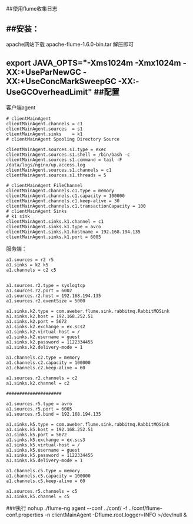 ##使用flume收集日志

##安装：
---
apache网站下载 
apache-flume-1.6.0-bin.tar 解压即可

export JAVA_OPTS="-Xms1024m -Xmx1024m -XX:+UseParNewGC -XX:+UseConcMarkSweepGC -XX:-UseGCOverheadLimit"
##配置
---
客户端agent

```
# clientMainAgent
clientMainAgent.channels = c1
clientMainAgent.sources  = s1
clientMainAgent.sinks    = k1
# clientMainAgent Spooling Directory Source

clientMainAgent.sources.s1.type = exec
clientMainAgent.sources.s1.shell = /bin/bash -c
clientMainAgent.sources.s1.command = tail -F /data/logs/nginx/up.access.log 
clientMainAgent.sources.s1.channels = c1
clientMainAgent.sources.s1.threads = 5

# clientMainAgent FileChannel
clientMainAgent.channels.c1.type = memory
clientMainAgent.channels.c1.capacity = 100000
clientMainAgent.channels.c1.keep-alive = 30
clientMainAgent.channels.c1.transactionCapacity = 100
# clientMainAgent Sinks
# k1 sink
clientMainAgent.sinks.k1.channel = c1
clientMainAgent.sinks.k1.type = avro
clientMainAgent.sinks.k1.hostname = 192.168.194.135
clientMainAgent.sinks.k1.port = 6005
```

服务端：

```
a1.sources = r2 r5 a1.sinks = k2 k5 a1.channels = c2 c5a1.sources.r2.type = syslogtcpa1.sources.r2.port = 6002a1.sources.r2.host = 192.168.194.135a1.sources.r2.eventSize = 5000a1.sinks.k2.type = com.aweber.flume.sink.rabbitmq.RabbitMQSinka1.sinks.k2.host = 192.168.252.51a1.sinks.k2.port = 5672a1.sinks.k2.exchange = ex.scs2a1.sinks.k2.virtual-host = /a1.sinks.k2.username = guesta1.sinks.k2.password = 1122334455a1.sinks.k2.delivery-mode = 1a1.channels.c2.type = memorya1.channels.c2.capacity = 100000a1.channels.c2.keep-alive = 60a1.sources.r2.channels = c2a1.sinks.k2.channel = c2#####################a1.sources.r5.type = avroa1.sources.r5.port = 6005a1.sources.r5.bind = 192.168.194.135a1.sinks.k5.type = com.aweber.flume.sink.rabbitmq.RabbitMQSinka1.sinks.k5.host = 192.168.252.51a1.sinks.k5.port = 5672a1.sinks.k5.exchange = ex.scs3a1.sinks.k5.virtual-host = /a1.sinks.k5.username = guesta1.sinks.k5.password = 1122334455a1.sinks.k5.delivery-mode = 1a1.channels.c5.type = memorya1.channels.c5.capacity = 100000a1.channels.c5.keep-alive = 60a1.sources.r5.channels = c5a1.sinks.k5.channel = c5
```

###执行
nohup ./flume-ng agent --conf ../conf/   -f  ../conf/flume-conf.properties   -n clientMainAgent  -Dflume.root.logger=INFO   >/dev/null &


